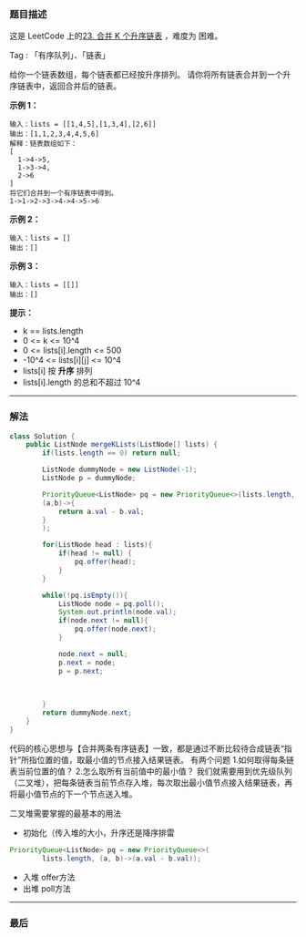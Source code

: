 ### 题目描述

这是 LeetCode 上的[23. 合并 K 个升序链表](https://leetcode.cn/problems/merge-k-sorted-lists/) ，难度为 困难。

Tag : 「有序队列」、「链表」

给你一个链表数组，每个链表都已经按升序排列。
请你将所有链表合并到一个升序链表中，返回合并后的链表。

**示例 1：**
```
输入：lists = [[1,4,5],[1,3,4],[2,6]]
输出：[1,1,2,3,4,4,5,6]
解释：链表数组如下：
[
  1->4->5,
  1->3->4,
  2->6
]
将它们合并到一个有序链表中得到。
1->1->2->3->4->4->5->6
```
**示例 2：**
```
输入：lists = []
输出：[]
```
**示例 3：**
```
输入：lists = [[]]
输出：[]
```

**提示：**

- k == lists.length
- 0 <= k <= 10^4
- 0 <= lists[i].length <= 500
- -10^4 <= lists[i][j] <= 10^4
- lists[i] 按 **升序** 排列
- lists[i].length 的总和不超过 10^4



---

### 解法
```java
class Solution {
    public ListNode mergeKLists(ListNode[] lists) {
        if(lists.length == 0) return null;

        ListNode dummyNode = new ListNode(-1);
        ListNode p = dummyNode;

        PriorityQueue<ListNode> pq = new PriorityQueue<>(lists.length,
        (a,b)->{
            return a.val - b.val;
        }
        );

        for(ListNode head : lists){
            if(head != null) {
                pq.offer(head);
            }
        }

        while(!pq.isEmpty()){
            ListNode node = pq.poll();
            System.out.println(node.val);
            if(node.next != null){
                pq.offer(node.next);
            }

            node.next = null;
            p.next = node;
            p = p.next;
            
            

        }
        return dummyNode.next;
    }
}
```

代码的核心思想与【合并两条有序链表】一致，都是通过不断比较待合成链表“指针”所指位置的值，取最小值的节点接入结果链表。
有两个问题
1.如何取得每条链表当前位置的值？
2.怎么取所有当前值中的最小值？
我们就需要用到优先级队列（二叉堆），把每条链表当前节点存入堆，每次取出最小值节点接入结果链表，再将最小值节点的下一个节点送入堆。

二叉堆需要掌握的最基本的用法

   - 初始化（传入堆的大小，升序还是降序排雷
```java
PriorityQueue<ListNode> pq = new PriorityQueue<>(
        lists.length, (a, b)->(a.val - b.val));
```

   - 入堆   offer方法
   - 出堆   poll方法

---


### 最后

